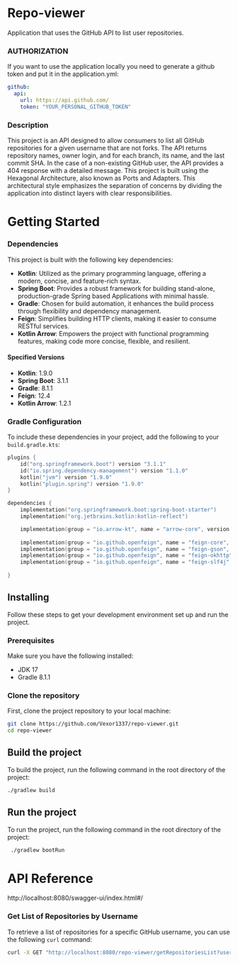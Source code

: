 # Repo-viewer
Application that uses the GitHub API to list user repositories.
### AUTHORIZATION
If you want to use the application locally you need to generate a github token and put it in the application.yml: 
``` yml
github:
  api:
    url: https://api.github.com/
    token: "YOUR_PERSONAL_GITHUB_TOKEN"
```
### Description
This project is an API designed to allow consumers to list all GitHub repositories for a given username that are not forks. The API returns repository names, owner login, and for each branch, its name, and the last commit SHA. In the case of a non-existing GitHub user, the API provides a 404 response with a detailed message.
This project is built using the Hexagonal Architecture, also known as Ports and Adapters. This architectural style emphasizes the separation of concerns by dividing the application into distinct layers with clear responsibilities.
# Getting Started
### Dependencies
This project is built with the following key dependencies:

- **Kotlin**: Utilized as the primary programming language, offering a modern, concise, and feature-rich syntax.
- **Spring Boot**: Provides a robust framework for building stand-alone, production-grade Spring based Applications with minimal hassle.
- **Gradle**: Chosen for build automation, it enhances the build process through flexibility and dependency management.
- **Feign**: Simplifies building HTTP clients, making it easier to consume RESTful services.
- **Kotlin Arrow**: Empowers the project with functional programming features, making code more concise, flexible, and resilient.

#### Specified Versions
- **Kotlin**: 1.9.0 
- **Spring Boot**: 3.1.1 
- **Gradle**: 8.1.1 
- **Feign**: 12.4 
- **Kotlin Arrow**: 1.2.1 

### Gradle Configuration

To include these dependencies in your project, add the following to your `build.gradle.kts`:

```kotlin
plugins {
    id("org.springframework.boot") version "3.1.1"
    id("io.spring.dependency-management") version "1.1.0"
    kotlin("jvm") version "1.9.0"
    kotlin("plugin.spring") version "1.9.0"
}

dependencies {
    implementation("org.springframework.boot:spring-boot-starter")
    implementation("org.jetbrains.kotlin:kotlin-reflect")

    implementation(group = "io.arrow-kt", name = "arrow-core", version = "1.2.1")
    
    implementation(group = "io.github.openfeign", name = "feign-core", version = "12.4")
    implementation(group = "io.github.openfeign", name = "feign-gson", version = "12.4")
    implementation(group = "io.github.openfeign", name = "feign-okhttp", version = "12.4")
    implementation(group = "io.github.openfeign", name = "feign-slf4j", version = "12.4")
    
}
```

## Installing

Follow these steps to get your development environment set up and run the project.

### Prerequisites

Make sure you have the following installed:
- JDK 17
- Gradle 8.1.1

### Clone the repository

First, clone the project repository to your local machine:

```bash
git clone https://github.com/Vexor1337/repo-viewer.git
cd repo-viewer
```
## Build the project
To build the project, run the following command in the root directory of the project:
```` bash
./gradlew build
````
## Run the project
To run the project, run the following command in the root directory of the project:
```` bash
 ./gradlew bootRun
````
# API Reference
http://localhost:8080/swagger-ui/index.html#/


### Get List of Repositories by Username

To retrieve a list of repositories for a specific GitHub username, you can use the following `curl` command:

```bash
curl -X GET "http://localhost:8080/repo-viewer/getRepositoriesList?username=Vexor1337" -H "Accept: application/json"
```





